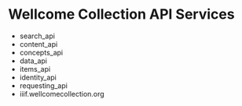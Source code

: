 # Wellcome Collection API Services

- search_api
- content_api
- concepts_api
- data_api
- items_api
- identity_api
- requesting_api
- iiif.wellcomecollection.org
